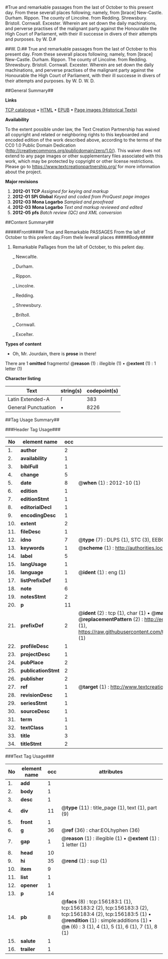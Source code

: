 #True and remarkable passages from the last of October to this present day. From these severall places following; namely, from [brace] New-Castle. Durham. Rippon. The county of Lincolne. from Redding. Shrewsbury. Bristoll. Cornwall. Excester. Wherein are set down the daily machinations, and perverse practises of the malignant party against the Honourable the High Court of Parliament, with their ill successe in divers of their attempts and purposes. by W. D.#

##W. D.##
True and remarkable passages from the last of October to this present day. From these severall places following; namely, from [brace] New-Castle. Durham. Rippon. The county of Lincolne. from Redding. Shrewsbury. Bristoll. Cornwall. Excester. Wherein are set down the daily machinations, and perverse practises of the malignant party against the Honourable the High Court of Parliament, with their ill successe in divers of their attempts and purposes. by W. D.
W. D.

##General Summary##

**Links**

[TCP catalogue](http://www.ota.ox.ac.uk/tcp/)  • 
[HTML](http://tei.it.ox.ac.uk/tcp/Texts-HTML/free/A81/A81292.html)  • 
[EPUB](http://tei.it.ox.ac.uk/tcp/Texts-EPUB/free/A81/A81292.epub) • 
[Page images (Historical Texts)](https://historicaltexts.jisc.ac.uk/eebo-99871496e)

**Availability**

To the extent possible under law, the Text Creation Partnership has waived all copyright and related or neighboring rights to this keyboarded and encoded edition of the work described above, according to the terms of the CC0 1.0 Public Domain Dedication (http://creativecommons.org/publicdomain/zero/1.0/). This waiver does not extend to any page images or other supplementary files associated with this work, which may be protected by copyright or other license restrictions. Please go to https://www.textcreationpartnership.org/ for more information about the project.

**Major revisions**

1. __2012-01__ __TCP__ *Assigned for keying and markup*
1. __2012-01__ __SPi Global__ *Keyed and coded from ProQuest page images*
1. __2012-03__ __Mona Logarbo__ *Sampled and proofread*
1. __2012-03__ __Mona Logarbo__ *Text and markup reviewed and edited*
1. __2012-05__ __pfs__ *Batch review (QC) and XML conversion*

##Content Summary##

#####Front#####
True and Remarkable PASSAGES From the laſt of October to this preſent day.From theſe ſeverall places
#####Body#####

1. Remarkable Paſſages from the laſt of October, to this peſent day.

    _ Newcaſtle.

    _ Durham.

    _ Rippon.

    _ Lincolne.

    _ Redding.

    _ Shrewsbury.

    _ Briſtoll.

    _ Cornwall.

    _ Exceſter.

**Types of content**

  * Oh, Mr. Jourdain, there is **prose** in there!

There are 1 **omitted** fragments! 
 @__reason__ (1) : illegible (1)  •  @__extent__ (1) : 1 letter (1)

**Character listing**


|Text|string(s)|codepoint(s)|
|---|---|---|
|Latin Extended-A|ſ|383|
|General Punctuation|•|8226|

##Tag Usage Summary##

###Header Tag Usage###

|No|element name|occ|attributes|
|---|---|---|---|
|1.|__author__|2||
|2.|__availability__|1||
|3.|__biblFull__|1||
|4.|__change__|5||
|5.|__date__|8| @__when__ (1) : 2012-10 (1)|
|6.|__edition__|1||
|7.|__editionStmt__|1||
|8.|__editorialDecl__|1||
|9.|__encodingDesc__|1||
|10.|__extent__|2||
|11.|__fileDesc__|1||
|12.|__idno__|7| @__type__ (7) : DLPS (1), STC (3), EEBO-CITATION (1), PROQUEST (1), VID (1)|
|13.|__keywords__|1| @__scheme__ (1) : http://authorities.loc.gov/ (1)|
|14.|__label__|5||
|15.|__langUsage__|1||
|16.|__language__|1| @__ident__ (1) : eng (1)|
|17.|__listPrefixDef__|1||
|18.|__note__|6||
|19.|__notesStmt__|2||
|20.|__p__|11||
|21.|__prefixDef__|2| @__ident__ (2) : tcp (1), char (1)  •  @__matchPattern__ (2) : ([0-9\-]+):([0-9IVX]+) (1), (.+) (1)  •  @__replacementPattern__ (2) : http://eebo.chadwyck.com/downloadtiff?vid=$1&page=$2 (1), https://raw.githubusercontent.com/textcreationpartnership/Texts/master/tcpchars.xml#$1 (1)|
|22.|__profileDesc__|1||
|23.|__projectDesc__|1||
|24.|__pubPlace__|2||
|25.|__publicationStmt__|2||
|26.|__publisher__|2||
|27.|__ref__|1| @__target__ (1) : http://www.textcreationpartnership.org/docs/. (1)|
|28.|__revisionDesc__|1||
|29.|__seriesStmt__|1||
|30.|__sourceDesc__|1||
|31.|__term__|1||
|32.|__textClass__|1||
|33.|__title__|3||
|34.|__titleStmt__|2||


###Text Tag Usage###

|No|element name|occ|attributes|
|---|---|---|---|
|1.|__add__|1||
|2.|__body__|1||
|3.|__desc__|1||
|4.|__div__|11| @__type__ (11) : title_page (1), text (1), part (9)|
|5.|__front__|1||
|6.|__g__|36| @__ref__ (36) : char:EOLhyphen (36)|
|7.|__gap__|1| @__reason__ (1) : illegible (1)  •  @__extent__ (1) : 1 letter (1)|
|8.|__head__|10||
|9.|__hi__|35| @__rend__ (1) : sup (1)|
|10.|__item__|9||
|11.|__list__|1||
|12.|__opener__|1||
|13.|__p__|14||
|14.|__pb__|8| @__facs__ (8) : tcp:156183:1 (1), tcp:156183:2 (2), tcp:156183:3 (2), tcp:156183:4 (2), tcp:156183:5 (1)  •  @__rendition__ (1) : simple:additions (1)  •  @__n__ (6) : 3 (1), 4 (1), 5 (1), 6 (1), 7 (1), 8 (1)|
|15.|__salute__|1||
|16.|__trailer__|1||
